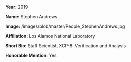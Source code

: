 **Year:** 2019

**Name:** Stephen Andrews

**Image:** /images/blob/master/People_StephenAndrews.jpg

**Affiliation:** Los Alamos National Laboratory

**Short Bio:** Staff Scientist, XCP-8: Verification and Analysis

**Honorable Mention:** Yes
